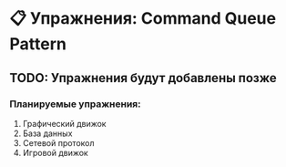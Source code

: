 # 📋 Упражнения: Command Queue Pattern

## TODO: Упражнения будут добавлены позже

### Планируемые упражнения:
1. Графический движок
2. База данных
3. Сетевой протокол
4. Игровой движок
